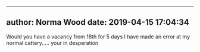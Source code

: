 
---
author: Norma Wood
date: 2019-04-15 17:04:34
---
Would you have a vacancy from 18th for 5 days I have made an error at my normal cattery..... your in desperation

